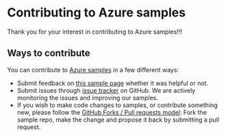 # Contributing to Azure samples

Thank you for your interest in contributing to Azure samples!!!

## Ways to contribute

You can contribute to [Azure samples](https://azure.microsoft.com/documentation/samples/) in a few different ways:

- Submit feedback on [this sample page](https://azure.microsoft.com/documentation/samples/app-service-web-python-get-started/) whether it was helpful or not.  
- Submit issues through [issue tracker](https://github.com/Azure-Samples/app-service-web-python-get-started/issues) on GitHub. We are actively monitoring the issues and improving our samples.
- If you wish to make code changes to samples, or contribute something new, please follow the [GitHub Forks / Pull requests model](https://help.github.com/articles/fork-a-repo/): Fork the sample repo, make the change and propose it back by submitting a pull request.
